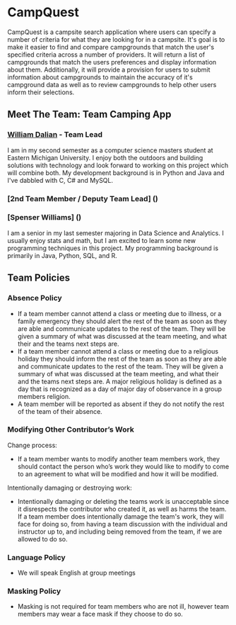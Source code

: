 # CampQuest
CampQuest is a campsite search application where users can specify a number of criteria for what they are looking for in a campsite. It's goal is to make it easier to find and compare campgrounds that match the user's specified criteria across a number of providers. It will return a list of campgrounds that match the users preferences and display information about them. Additionally, it will provide a provision for users to submit information about campgrounds to maintain the accuracy of it's campground data as well as to review campgrounds to help other users inform their selections.

## Meet The Team: Team Camping App
### [William Dalian](https://github.com/wildal99) - Team Lead
I am in my second semester as a computer science masters student at Eastern Michigan University. I enjoy both the outdoors and building solutions with technology and look forward to working on this project which will combine both. My development background is in Python and Java and I've dabbled with C, C# and MySQL. 
### [2nd Team Member / Deputy Team Lead] ()
### [Spenser Williams] ()
I am a senior in my last semester majoring in Data Science and Analytics. I usually enjoy stats and math, but I am excited to learn some new programming techniques in this project. My programming background is primarily in Java, Python, SQL, and R. 
## Team Policies
### Absence Policy
- If a team member cannot attend a class or meeting due to illness, or a family emergency they should alert the rest of the team as soon as they are able and communicate updates to the rest of the team. They will be given a summary of what was discussed at the team meeting, and what their and the teams next steps are.
- If a team member cannot attend a class or meeting due to a religious holiday they should inform the rest of the team as soon as they are able and communicate updates to the rest of the team.  They will be given a summary of what was discussed at the team meeting, and what their and the teams next steps are. A major religious holiday is defined as a day that is recognized as a day of major day of observance in a group members religion.
- A team member will be reported as absent if they do not notify the rest of the team of their absence.

### Modifying Other Contributor’s Work

Change process:
- If a team member wants to modify another team members work, they should contact the person who’s work they would like to modify to come to an agreement to what will be modified and how it will be modified.

Intentionally damaging or destroying work:
- Intentionally damaging or deleting the teams work is unacceptable since it disrespects the contributor who created it, as well as harms the team. If a team member does intentionally damage the team's work, they will face for doing so, from having a team discussion with the individual and instructor up to, and including being removed from the team, if we are allowed to do so.

### Language Policy
- We will speak English at group meetings

### Masking Policy
- Masking is not required for team members who are not ill, however team members may wear a face mask if they choose to do so.
